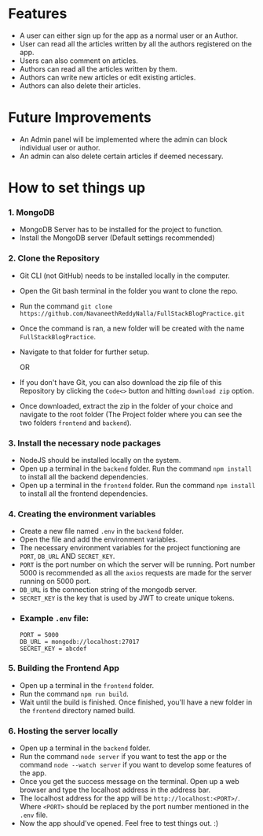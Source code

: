 # Features
- A user can either sign up for the app as a normal user or an Author.
- User can read all the articles written by all the authors registered on the app.
- Users can also comment on articles.
- Authors can read all the articles written by them.
- Authors can write new articles or edit existing articles.
- Authors can also delete their articles.

# Future Improvements
- An Admin panel will be implemented where the admin can block individual user or author.
- An admin can also delete certain articles if deemed necessary.

# How to set things up
### 1. MongoDB
- MongoDB Server has to be installed for the project to function.
- Install the MongoDB server (Default settings recommended)
###  2. Clone the Repository
- Git CLI (not GitHub) needs to be installed locally in the computer.
- Open the Git bash terminal in the folder you want to clone the repo.
- Run the command `git clone https://github.com/NavaneethReddyNalla/FullStackBlogPractice.git`
- Once the command is ran, a new folder will be created with the name `FullStackBlogPractice`.
- Navigate to that folder for further setup.

  OR
- If you don't have Git, you can also download the zip file of this Repository by clicking the `Code<>` button and hitting `download zip` option.
- Once downloaded, extract the zip in the folder of your choice and navigate to the root folder (The Project folder where you can see the two folders `frontend` and `backend`).
### 3. Install the necessary node packages
- NodeJS should be installed locally on the system.
- Open up a terminal in the `backend` folder. Run the command `npm install` to install all the backend dependencies.
- Open up a terminal in the `frontend` folder. Run the command `npm install` to install all the frontend dependencies.
### 4. Creating the environment variables
- Create a new file named `.env` in the `backend` folder.
- Open the file and add the environment variables.
- The necessary environment variables for the project functioning are `PORT`, `DB_URL` AND `SECRET_KEY`.
- `PORT` is the port number on which the server will be running. Port number 5000 is recommended as all the `axios` requests are made for the server running on 5000 port.
- `DB_URL` is the connection string of the mongodb server.
- `SECRET_KEY` is the key that is used by JWT to create unique tokens.
- ### Example `.env` file:
    ```
    PORT = 5000
    DB_URL = mongodb://localhost:27017
    SECRET_KEY = abcdef
    ```
### 5. Building the Frontend App
- Open up a terminal in the `frontend` folder.
- Run the command `npm run build`.
- Wait until the build is finished. Once finished, you'll have a new folder in the `frontend` directory named build.
### 6. Hosting the server locally
- Open up a terminal in the `backend` folder.
- Run the command `node server` if you want to test the app or the command `node --watch server` if you want to develop some features of the app.
- Once you get the success message on the terminal. Open up a web browser and type the localhost address in the address bar.
- The localhost address for the app will be `http://localhost:<PORT>/`. Where `<PORT>` should be replaced by the port number mentioned in the `.env` file.
- Now the app should've opened. Feel free to test things out. :)
